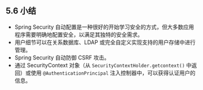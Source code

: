 ## 5.6 小结

* Spring Security 自动配置是一种很好的开始学习安全的方式，但大多数应用程序需要明确地配置安全，以满足其独特的安全需求。
* 用户细节可以在关系数据库、LDAP 或完全自定义实现支持的用户存储中进行管理。
* Spring Security 自动防御 CSRF 攻击。
* 通过 SecurityContext 对象（从 `SecurityContextHolder.getcontext()` 中返回）或使用 `@AuthenticationPrincipal` 注入控制器中，可以获得认证用户的信息。


